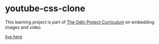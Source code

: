 # youtube-css-clone

This learning project is part of [The Odin Project Curriculum](https://www.theodinproject.com/paths/full-stack-javascript/courses/html-and-css/lessons/embedding-images-and-video) on embedding images and video

[live here](https://tian-1800.github.io/youtube-css-clone/)

